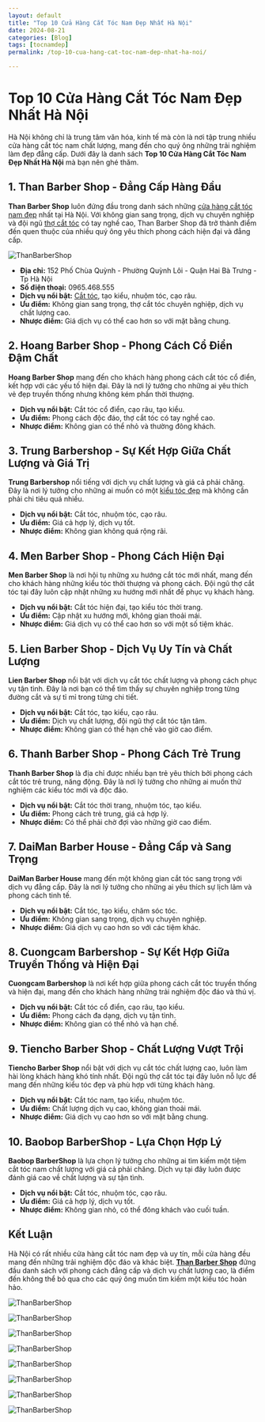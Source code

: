 ```yaml
---
layout: default
title: "Top 10 Cửa Hàng Cắt Tóc Nam Đẹp Nhất Hà Nội"
date: 2024-08-21
categories: [Blog]
tags: [tocnamdep]
permalink: /top-10-cua-hang-cat-toc-nam-dep-nhat-ha-noi/

---
```



# Top 10 Cửa Hàng Cắt Tóc Nam Đẹp Nhất Hà Nội

Hà Nội không chỉ là trung tâm văn hóa, kinh tế mà còn là nơi tập trung nhiều cửa hàng cắt tóc nam chất lượng, mang đến cho quý ông những trải nghiệm làm đẹp đẳng cấp. Dưới đây là danh sách **Top 10 Cửa Hàng Cắt Tóc Nam Đẹp Nhất Hà Nội** mà bạn nên ghé thăm.

## 1. **Than Barber Shop** - Đẳng Cấp Hàng Đầu

**Than Barber Shop** luôn đứng đầu trong danh sách những [cửa hàng cắt tóc nam đẹp](https://thanbarbershop.com/) nhất tại Hà Nội. Với không gian sang trọng, dịch vụ chuyên nghiệp và đội ngũ [thợ cắt tóc](https://thanbarbershop.com/day-nghe) có tay nghề cao, Than Barber Shop đã trở thành điểm đến quen thuộc của nhiều quý ông yêu thích phong cách hiện đại và đẳng cấp.

![ThanBarberShop](../images//than-barber-shop.jpg)

- **Địa chỉ:** 152 Phố Chùa Quỳnh - Phường Quỳnh Lôi - Quận Hai Bà Trưng - Tp Hà Nội
- **Số điện thoại:** 0965.468.555
- **Dịch vụ nổi bật:** [Cắt tóc](https://thanbarbershop.com/dichvu/cattoc), tạo kiểu, nhuộm tóc, cạo râu.
- **Ưu điểm:** Không gian sang trọng, thợ cắt tóc chuyên nghiệp, dịch vụ chất lượng cao.
- **Nhược điểm:** Giá dịch vụ có thể cao hơn so với mặt bằng chung.

## 2. **Hoang Barber Shop** - Phong Cách Cổ Điển Đậm Chất

**Hoang Barber Shop** mang đến cho khách hàng phong cách cắt tóc cổ điển, kết hợp với các yếu tố hiện đại. Đây là nơi lý tưởng cho những ai yêu thích vẻ đẹp truyền thống nhưng không kém phần thời thượng.


- **Dịch vụ nổi bật:** Cắt tóc cổ điển, cạo râu, tạo kiểu.
- **Ưu điểm:** Phong cách độc đáo, thợ cắt tóc có tay nghề cao.
- **Nhược điểm:** Không gian có thể nhỏ và thường đông khách.

## 3. **Trung Barbershop** - Sự Kết Hợp Giữa Chất Lượng và Giá Trị

**Trung Barbershop** nổi tiếng với dịch vụ chất lượng và giá cả phải chăng. Đây là nơi lý tưởng cho những ai muốn có một [kiểu tóc đẹp](/toc-nam-dep/) mà không cần phải chi tiêu quá nhiều.


- **Dịch vụ nổi bật:** Cắt tóc, nhuộm tóc, cạo râu.
- **Ưu điểm:** Giá cả hợp lý, dịch vụ tốt.
- **Nhược điểm:** Không gian không quá rộng rãi.

## 4. **Men Barber Shop** - Phong Cách Hiện Đại

**Men Barber Shop** là nơi hội tụ những xu hướng cắt tóc mới nhất, mang đến cho khách hàng những kiểu tóc thời thượng và phong cách. Đội ngũ thợ cắt tóc tại đây luôn cập nhật những xu hướng mới nhất để phục vụ khách hàng.


- **Dịch vụ nổi bật:** Cắt tóc hiện đại, tạo kiểu tóc thời trang.
- **Ưu điểm:** Cập nhật xu hướng mới, không gian thoải mái.
- **Nhược điểm:** Giá dịch vụ có thể cao hơn so với một số tiệm khác.

## 5. **Lien Barber Shop** - Dịch Vụ Uy Tín và Chất Lượng

**Lien Barber Shop** nổi bật với dịch vụ cắt tóc chất lượng và phong cách phục vụ tận tình. Đây là nơi bạn có thể tìm thấy sự chuyên nghiệp trong từng đường cắt và sự tỉ mỉ trong từng chi tiết.


- **Dịch vụ nổi bật:** Cắt tóc, tạo kiểu, cạo râu.
- **Ưu điểm:** Dịch vụ chất lượng, đội ngũ thợ cắt tóc tận tâm.
- **Nhược điểm:** Không gian có thể hạn chế vào giờ cao điểm.

## 6. **Thanh Barber Shop** - Phong Cách Trẻ Trung

**Thanh Barber Shop** là địa chỉ được nhiều bạn trẻ yêu thích bởi phong cách cắt tóc trẻ trung, năng động. Đây là nơi lý tưởng cho những ai muốn thử nghiệm các kiểu tóc mới và độc đáo.


- **Dịch vụ nổi bật:** Cắt tóc thời trang, nhuộm tóc, tạo kiểu.
- **Ưu điểm:** Phong cách trẻ trung, giá cả hợp lý.
- **Nhược điểm:** Có thể phải chờ đợi vào những giờ cao điểm.

## 7. **DaiMan Barber House** - Đẳng Cấp và Sang Trọng

**DaiMan Barber House** mang đến một không gian cắt tóc sang trọng với dịch vụ đẳng cấp. Đây là nơi lý tưởng cho những ai yêu thích sự lịch lãm và phong cách tinh tế.


- **Dịch vụ nổi bật:** Cắt tóc, tạo kiểu, chăm sóc tóc.
- **Ưu điểm:** Không gian sang trọng, dịch vụ chuyên nghiệp.
- **Nhược điểm:** Giá dịch vụ cao hơn so với các tiệm khác.

## 8. **Cuongcam Barbershop** - Sự Kết Hợp Giữa Truyền Thống và Hiện Đại

**Cuongcam Barbershop** là nơi kết hợp giữa phong cách cắt tóc truyền thống và hiện đại, mang đến cho khách hàng những trải nghiệm độc đáo và thú vị.


- **Dịch vụ nổi bật:** Cắt tóc cổ điển, cạo râu, tạo kiểu.
- **Ưu điểm:** Phong cách đa dạng, dịch vụ tận tình.
- **Nhược điểm:** Không gian có thể nhỏ và hạn chế.

## 9. **Tiencho Barber Shop** - Chất Lượng Vượt Trội

**Tiencho Barber Shop** nổi bật với dịch vụ cắt tóc chất lượng cao, luôn làm hài lòng khách hàng khó tính nhất. Đội ngũ thợ cắt tóc tại đây luôn nỗ lực để mang đến những kiểu tóc đẹp và phù hợp với từng khách hàng.


- **Dịch vụ nổi bật:** Cắt tóc nam, tạo kiểu, nhuộm tóc.
- **Ưu điểm:** Chất lượng dịch vụ cao, không gian thoải mái.
- **Nhược điểm:** Giá dịch vụ cao hơn so với mặt bằng chung.

## 10. **Baobop BarberShop** - Lựa Chọn Hợp Lý

**Baobop BarberShop** là lựa chọn lý tưởng cho những ai tìm kiếm một tiệm cắt tóc nam chất lượng với giá cả phải chăng. Dịch vụ tại đây luôn được đánh giá cao về chất lượng và sự tận tình.


- **Dịch vụ nổi bật:** Cắt tóc, nhuộm tóc, cạo râu.
- **Ưu điểm:** Giá cả hợp lý, dịch vụ tốt.
- **Nhược điểm:** Không gian nhỏ, có thể đông khách vào cuối tuần.

## Kết Luận

Hà Nội có rất nhiều cửa hàng cắt tóc nam đẹp và uy tín, mỗi cửa hàng đều mang đến những trải nghiệm độc đáo và khác biệt. [**Than Barber Shop**](https://thanbarbershop.com) đứng đầu danh sách với phong cách đẳng cấp và dịch vụ chất lượng cao, là điểm đến không thể bỏ qua cho các quý ông muốn tìm kiếm một kiểu tóc hoàn hảo.


![ThanBarberShop](../images//toc-nam-dep-1.jpg)

![ThanBarberShop](../images//toc-nam-dep-2.jpg)

![ThanBarberShop](../images//toc-nam-dep-33.jpg)

![ThanBarberShop](../images//toc-nam-dep-34.jpg)

![ThanBarberShop](../images//toc-nam-dep-37.jpg)

![ThanBarberShop](../images//toc-nam-dep-38.jpg)

![ThanBarberShop](../images//toc-nam-dep-39.jpg)

![ThanBarberShop](../images//toc-nam-dep-40.jpg)
